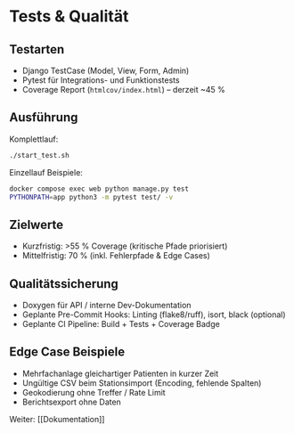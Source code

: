 # Tests & Qualität

## Testarten
- Django TestCase (Model, View, Form, Admin)
- Pytest für Integrations- und Funktionstests
- Coverage Report (`htmlcov/index.html`) – derzeit ~45 %

## Ausführung
Komplettlauf:
```bash
./start_test.sh
```
Einzellauf Beispiele:
```bash
docker compose exec web python manage.py test
PYTHONPATH=app python3 -m pytest test/ -v
```

## Zielwerte
- Kurzfristig: >55 % Coverage (kritische Pfade priorisiert)
- Mittelfristig: 70 % (inkl. Fehlerpfade & Edge Cases)

## Qualitätssicherung
- Doxygen für API / interne Dev-Dokumentation
- Geplante Pre-Commit Hooks: Linting (flake8/ruff), isort, black (optional)
- Geplante CI Pipeline: Build + Tests + Coverage Badge

## Edge Case Beispiele
- Mehrfachanlage gleichartiger Patienten in kurzer Zeit
- Ungültige CSV beim Stationsimport (Encoding, fehlende Spalten)
- Geokodierung ohne Treffer / Rate Limit
- Berichtsexport ohne Daten

Weiter: [[Dokumentation]]
